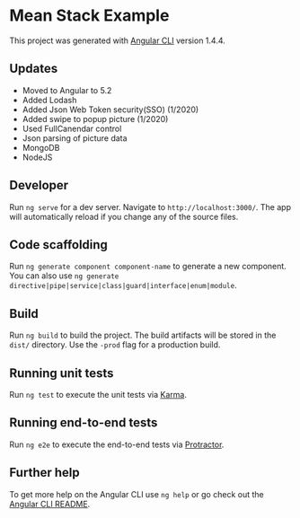# Mean Stack Example

This project was generated with [Angular CLI](https://github.com/angular/angular-cli) version 1.4.4.

## Updates 

- Moved to Angular to 5.2
- Added Lodash
- Added Json Web Token security(SSO) (1/2020)
- Added swipe to popup picture (1/2020)
- Used FullCanendar control
- Json parsing of picture data
- MongoDB
- NodeJS

## Developer
Run `ng serve` for a dev server. Navigate to `http://localhost:3000/`. The app will automatically reload if you change any of the source files.

## Code scaffolding

Run `ng generate component component-name` to generate a new component. You can also use `ng generate directive|pipe|service|class|guard|interface|enum|module`.

## Build

Run `ng build` to build the project. The build artifacts will be stored in the `dist/` directory. Use the `-prod` flag for a production build.

## Running unit tests

Run `ng test` to execute the unit tests via [Karma](https://karma-runner.github.io).

## Running end-to-end tests

Run `ng e2e` to execute the end-to-end tests via [Protractor](http://www.protractortest.org/).

## Further help

To get more help on the Angular CLI use `ng help` or go check out the [Angular CLI README](https://github.com/angular/angular-cli/blob/master/README.md).

